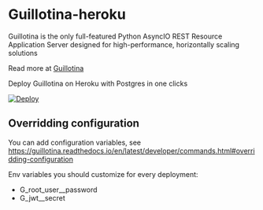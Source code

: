 # Guillotina-heroku

Guillotina is the only full-featured Python AsyncIO REST Resource Application Server designed for high-performance, horizontally scaling solutions

Read more at [Guillotina](https://guillotina.readthedocs.io/en/latest/) 

Deploy Guillotina on Heroku with Postgres in one clicks

[![Deploy](https://www.herokucdn.com/deploy/button.svg)](https://heroku.com/deploy?template=https://github.com/guillotinaweb/guillotina-heroku)


## Overridding configuration

You can add configuration variables, see https://guillotina.readthedocs.io/en/latest/developer/commands.html#overridding-configuration

Env variables you should customize for every deployment:

- G_root_user__password
- G_jwt__secret